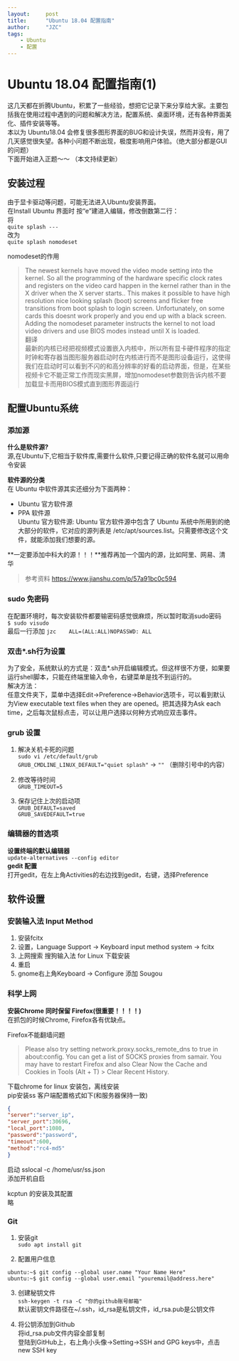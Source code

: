 ```yaml
---
layout:     post
title:      "Ubuntu 18.04 配置指南"
author:     "JZC"
tags:
    - Ubuntu
    - 配置
---
```

# Ubuntu 18.04 配置指南(1)

这几天都在折腾Ubuntu，积累了一些经验，想把它记录下来分享给大家。主要包括我在使用过程中遇到的问题和解决方法，配置系统、桌面环境，还有各种界面美化、插件安装等等。  
本以为 Ubuntu18.04 会修复很多图形界面的BUG和设计失误，然而并没有，用了几天感觉很失望。各种小问题不断出现，极度影响用户体验。（绝大部分都是GUI的问题）  
下面开始进入正题～～  （本文持续更新）
## 安装过程  
由于显卡驱动等问题，可能无法进入Ubuntu安装界面。  
在Install Ubuntu 界面时  按“e”建进入编辑，修改倒数第二行：  
将  
`quite splash --- `  
改为  
`quite splash nomodeset`  

nomodeset的作用

>The newest kernels have moved the video mode setting into the kernel. So all the programming of the hardware specific clock rates and registers on the video card happen in the kernel rather than in the X driver when the X server starts.. This makes it possible to have high resolution nice looking splash (boot) screens and flicker free transitions from boot splash to login screen. Unfortunately, on some cards this doesnt work properly and you end up with a black screen. Adding the nomodeset parameter instructs the kernel to not load video drivers and use BIOS modes instead until X is loaded.  
翻译  
最新的内核已经把视频模式设置嵌入内核中，所以所有显卡硬件程序的指定时钟和寄存器当图形服务器启动时在内核进行而不是图形设备运行，这使得我们在启动时可以看到不闪的和高分辨率的好看的启动界面，但是，在某些视频卡它不能正常工作而现实黑屏，增加nomodeset参数则告诉内核不要加载显卡而用BIOS模式直到图形界面运行

## 配置Ubuntu系统

### 添加源  
**什么是软件源?**  
源,在Ubuntu下,它相当于软件库,需要什么软件,只要记得正确的软件名就可以用命令安装  

**软件源的分类**  
在 Ubuntu 中软件源其实还细分为下面两种：
+ Ubuntu 官方软件源  
+ PPA 软件源    
Ubuntu 官方软件源:
Ubuntu 官方软件源中包含了 Ubuntu 系统中所用到的绝大部分的软件，它对应的源列表是 /etc/apt/sources.list。只需要修改这个文件，就能添加我们想要的源。  

**一定要添加中科大的源！！！**推荐再加一个国内的源，比如阿里、网易、清华  
>参考资料 https://www.jianshu.com/p/57a91bc0c594

### sudo 免密码
在配置环境时，每次安装软件都要输密码感觉很麻烦，所以暂时取消sudo密码  
`$ sudo visudo`  
最后一行添加 `jzc    ALL=(ALL:ALL)NOPASSWD: ALL`

### 双击*.sh行为设置
为了安全，系统默认的方式是：双击*.sh开启编辑模式。但这样很不方便，如果要运行shell脚本，只能在终端里输入命令，右键菜单是找不到运行的。  
解决方法：  
任意文件夹下，菜单中选择Edit->Preference->Behavior选项卡，可以看到默认为View executable text files when they are opened。把其选择为Ask each time，之后每次鼠标点击，可以让用户选择以何种方式响应双击事件。

### grub 设置
1. 解决关机卡死的问题  
`sudo vi /etc/default/grub`   
`GRUB_CMDLINE_LINUX_DEFAULT="quiet splash"`   ->  `""`  （删除引号中的内容）

2. 修改等待时间  
`GRUB_TIMEOUT=5`

3. 保存记住上次的启动项  
`GRUB_DEFAULT=saved`  
`GRUB_SAVEDEFAULT=true`

### 编辑器的首选项
**设置终端的默认编辑器**  
`update-alternatives --config editor `  
**gedit 配置**   
打开gedit，在左上角Activities的右边找到gedit，右键，选择Preference  

## 软件设置

### 安装输入法 Input Method  
1. 安装fcitx
2. 设置，Language Support -> Keyboard input method system -> fcitx
3. 上网搜索 搜狗输入法 for Linux 下载安装
4. 重启
5. gnome右上角Keyboard -> Configure 添加 Sougou  

### 科学上网
**安装Chrome 同时保留 Firefox(很重要！！！！)**  
在抓包的时候Chrome, Firefox各有优缺点。  

Firefox不能翻墙问题  
>Please also try setting network.proxy.socks_remote_dns to true in about:config. You can get a list of SOCKS proxies from samair. You may have to restart Firefox and also Clear Now the Cache and Cookies in Tools (Alt + T) > Clear Recent History.  
  
下载chrome for linux 安装包，离线安装  
pip安装ss 客户端配置格式如下(和服务器保持一致)
```json
{ 
"server":"server_ip",
"server_port":30696,
"local_port":1080,
"password":"password",
"timeout":600,
"method":"rc4-md5"
}
```
启动  sslocal -c /home/usr/ss.json  
添加开机自启  

kcptun 的安装及其配置  
略



### Git
1. 安装git  
`sudo apt install git`  

2. 配置用户信息
```
ubuntu:~$ git config --global user.name "Your Name Here"
ubuntu:~$ git config --global user.email "youremail@address.here"
```

3. 创建秘钥文件  
`ssh-keygen -t rsa -C "你的github账号邮箱"`  
默认密钥文件路径在~/.ssh，id_rsa是私钥文件，id_rsa.pub是公钥文件

4. 将公钥添加到Github  
将id_rsa.pub文件内容全部复制  
登陆到GitHub上，右上角小头像->Setting->SSH and GPG keys中，点击new SSH key
